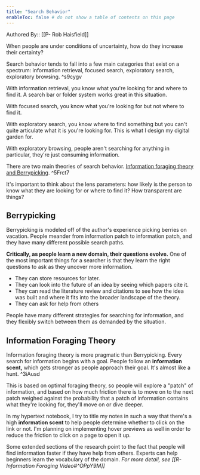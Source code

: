 ```yaml
---
title: "Search Behavior"
enableToc: false # do not show a table of contents on this page
---
```

Authored By:: [[P- Rob Haisfield]]

When people are under conditions of uncertainty, how do they increase their certainty?

Search behavior tends to fall into a few main categories that exist on a spectrum: information retrieval, focused search, exploratory search, exploratory browsing. ^s9cygv

With information retrieval, you know what you're looking for and where to find it. A search bar or folder system works great in this situation.

With focused search, you know what you're looking for but not where to find it.

With exploratory search, you know where to find something but you can't quite articulate what it is you're looking for. This is what I design my digital garden for.

With exploratory browsing, people aren't searching for anything in particular, they're just consuming information.

There are two main theories of search behavior. [Information foraging theory and Berrypicking](https://doi.org/10.1177%2F0165551517713168). ^5Frct7

It's important to think about the lens parameters: how likely is the person to know what they are looking for or where to find it? How transparent are things?

## Berrypicking
Berrypicking is modeled off of the author's experience picking berries on vacation. People meander from information patch to information patch, and they have many different possible search paths.

**Critically, as people learn a new domain, their questions evolve.** One of the most important things for a searcher is that they learn the right questions to ask as they uncover more information.

- They can store resources for later.
- They can look into the future of an idea by seeing which papers cite it.
- They can read the literature review and citations to see how the idea was built and where it fits into the broader landscape of the theory.
- They can ask for help from others

People have many different strategies for searching for information, and they flexibly switch between them as demanded by the situation.

## Information Foraging Theory
Information foraging theory is more pragmatic than Berrypicking. Every search for information begins with a goal. People follow an **information scent,** which gets stronger as people approach their goal. It's almost like a hunt. ^3iAusd

This is based on optimal foraging theory, so people will explore a "patch" of information, and based on how much friction there is to move on to the next patch weighed against the probability that a patch of information contains what they're looking for, they'll move on or dive deeper.

In my hypertext notebook, I try to title my notes in such a way that there's a high **information scent** to help people determine whether to click on the link or not. I'm planning on implementing hover previews as well in order to reduce the friction to click on a page to open it up.

Some extended sections of the research point to the fact that people will find information faster if they have help from others. Experts can help beginners learn the vocabulary of the domain. *For more detail, see [[R- Information Foraging Video#^OPpY9M]]*